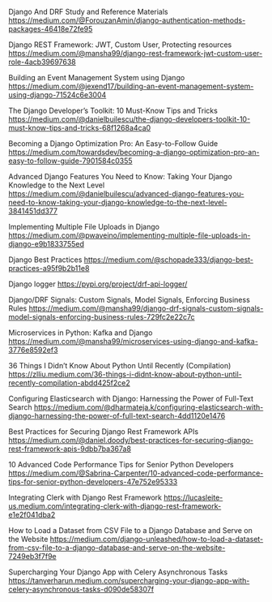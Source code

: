 Django And DRF Study and Reference Materials
  https://medium.com/@ForouzanAmin/django-authentication-methods-packages-46418e72fe95

Django REST Framework: JWT, Custom User, Protecting resources
  https://medium.com/@mansha99/django-rest-framework-jwt-custom-user-role-4acb39697638

Building an Event Management System using Django
  https://medium.com/@jexend17/building-an-event-management-system-using-django-71524c6e3004

The Django Developer’s Toolkit: 10 Must-Know Tips and Tricks
  https://medium.com/@danielbuilescu/the-django-developers-toolkit-10-must-know-tips-and-tricks-68f1268a4ca0

Becoming a Django Optimization Pro: An Easy-to-Follow Guide
  https://medium.com/towardsdev/becoming-a-django-optimization-pro-an-easy-to-follow-guide-7901584c0355

Advanced Django Features You Need to Know: Taking Your Django Knowledge to the Next Level
  https://medium.com/@danielbuilescu/advanced-django-features-you-need-to-know-taking-your-django-knowledge-to-the-next-level-3841451dd377

Implementing Multiple File Uploads in Django
  https://medium.com/@pwaveino/implementing-multiple-file-uploads-in-django-e9b1833755ed

Django Best Practices
  https://medium.com/@schopade333/django-best-practices-a95f9b2b11e8

Django logger
https://pypi.org/project/drf-api-logger/

Django/DRF Signals: Custom Signals, Model Signals, Enforcing Business Rules
  https://medium.com/@mansha99/django-drf-signals-custom-signals-model-signals-enforcing-business-rules-729fc2e22c7c

Microservices in Python: Kafka and Django
  https://medium.com/@mansha99/microservices-using-django-and-kafka-3776e8592ef3

36 Things I Didn’t Know About Python Until Recently (Compilation)
  https://zlliu.medium.com/36-things-i-didnt-know-about-python-until-recently-compilation-abdd425f2ce2

Configuring Elasticsearch with Django: Harnessing the Power of Full-Text Search
  https://medium.com/@dharmateja.k/configuring-elasticsearch-with-django-harnessing-the-power-of-full-text-search-4dd1120e1476

Best Practices for Securing Django Rest Framework APIs
  https://medium.com/@daniel.doody/best-practices-for-securing-django-rest-framework-apis-9dbb7ba367a8

10 Advanced Code Performance Tips for Senior Python Developers
  https://medium.com/@Sabrina-Carpenter/10-advanced-code-performance-tips-for-senior-python-developers-47e752e95333

Integrating Clerk with Django Rest Framework
  https://lucasleite-us.medium.com/integrating-clerk-with-django-rest-framework-e1e2f041dba2

How to Load a Dataset from CSV File to a Django Database and Serve on the Website
  https://medium.com/django-unleashed/how-to-load-a-dataset-from-csv-file-to-a-django-database-and-serve-on-the-website-7249eb3f7f9e

Supercharging Your Django App with Celery Asynchronous Tasks
  https://tanverharun.medium.com/supercharging-your-django-app-with-celery-asynchronous-tasks-d090de58307f
